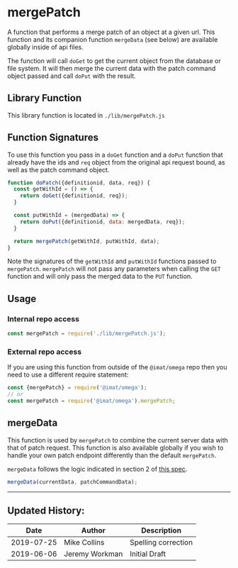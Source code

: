 # mergePatch

A function that performs a merge patch of an object at a given url. This function and its companion function `mergeData` (see below) are available globally inside of api files.

The function will call `doGet` to get the current object from the database or file system. It will then merge the current data with the patch command object passed and call `doPut` with the result.

## Library Function

This library function is located in `./lib/mergePatch.js`

## Function Signatures

To use this function you pass in a `doGet` function and a `doPut` function that already have the ids and `req` object from the original api request bound, as well as the patch command object.

```js
function doPatch({definitionid, data, req}) {
  const getWithId = () => {
    return doGet({definitionid, req});
  }

  const putWithId = (mergedData) => {
    return doPut({definitionid, data: mergedData, req});
  }

  return mergePatch(getWithId, putWithId, data);
}
```

Note the signatures of the `getWithId` and `putWithId` functions passed to `mergePatch`. `mergePatch` will not pass any parameters when calling the `GET` function and will only pass the merged data to the `PUT` function.

## Usage

### Internal repo access

```js
const mergePatch = require('./lib/mergePatch.js');
```

### External repo access

If you are using this function from outside of the `@imat/omega` repo then you need to use a different require statement:

```js
const {mergePatch} = require('@imat/omega');
// or
const mergePatch = require('@imat/omega').mergePatch;
```

## mergeData

This function is used by `mergePatch` to combine the current server data with that of patch request. This function is also available globally if you wish to handle your own patch endpoint differently than the default `mergePatch`.

`mergeData` follows the logic indicated in section 2 of [this spec](https://tools.ietf.org/html/rfc7396).

```js
mergeData(currentData, patchCommandData);
```

---

## Updated History:

| Date | Author | Description |
| --- | --- | --- |
| 2019-07-25 | Mike Collins | Spelling correction |
| 2019-06-06 | Jeremy Workman | Initial Draft |
